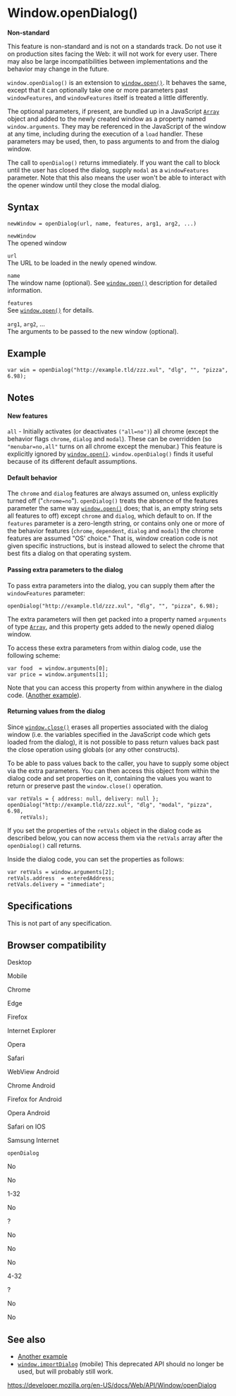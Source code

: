Window.openDialog()
===================

**Non-standard**

This feature is non-standard and is not on a standards track. Do not use it on production sites facing the Web: it will not work for every user. There may also be large incompatibilities between implementations and the behavior may change in the future.

`window.openDialog()` is an extension to [`window.open()`](open). It behaves the same, except that it can optionally take one or more parameters past `windowFeatures`, and `windowFeatures` itself is treated a little differently.

The optional parameters, if present, are bundled up in a JavaScript [`Array`](https://developer.mozilla.org/en-US/docs/Web/JavaScript/Reference/Global_Objects/Array) object and added to the newly created window as a property named <span class="page-not-created">`window.arguments`</span>. They may be referenced in the JavaScript of the window at any time, including during the execution of a `load` handler. These parameters may be used, then, to pass arguments to and from the dialog window.

The call to `openDialog()` returns immediately. If you want the call to block until the user has closed the dialog, supply `modal` as a `windowFeatures` parameter. Note that this also means the user won't be able to interact with the opener window until they close the modal dialog.

Syntax
------

    newWindow = openDialog(url, name, features, arg1, arg2, ...)

`newWindow`  
The opened window

`url`  
The URL to be loaded in the newly opened window.

`name`  
The window name (optional). See [`window.open()`](open) description for detailed information.

`features`  
See [`window.open()`](open) for details.

 `arg1`, `arg2`, ...  
The arguments to be passed to the new window (optional).

Example
-------

    var win = openDialog("http://example.tld/zzz.xul", "dlg", "", "pizza", 6.98);

Notes
-----

#### New features

`all` - Initially activates (or deactivates `("all=no")`) all chrome (except the behavior flags `chrome`, `dialog` and `modal`). These can be overridden (so `"menubar=no,all"` turns on all chrome except the menubar.) This feature is explicitly ignored by [`window.open()`](open). `window.openDialog()` finds it useful because of its different default assumptions.

#### Default behavior

The `chrome` and `dialog` features are always assumed on, unless explicitly turned off ("`chrome=no`"). `openDialog()` treats the absence of the features parameter the same way [`window.open()`](open) does; that is, an empty string sets all features to off) except `chrome` and `dialog`, which default to on. If the `features` parameter is a zero-length string, or contains only one or more of the behavior features (`chrome`, `dependent`, `dialog` and `modal`) the chrome features are assumed "OS' choice." That is, window creation code is not given specific instructions, but is instead allowed to select the chrome that best fits a dialog on that operating system.

#### Passing extra parameters to the dialog

To pass extra parameters into the dialog, you can supply them after the `windowFeatures` parameter:

    openDialog("http://example.tld/zzz.xul", "dlg", "", "pizza", 6.98);

The extra parameters will then get packed into a property named `arguments` of type [`Array`](https://developer.mozilla.org/en-US/docs/Web/JavaScript/Reference/Global_Objects/Array), and this property gets added to the newly opened dialog window.

To access these extra parameters from within dialog code, use the following scheme:

    var food  = window.arguments[0];
    var price = window.arguments[1];

Note that you can access this property from within anywhere in the dialog code. ([Another example](https://developer.mozilla.org/en-US/docs/Mozilla/Add-ons/Code_snippets/Dialogs_and_Prompts#passing_arguments_and_displaying_a_dialog)).

#### Returning values from the dialog

Since [`window.close()`](close) erases all properties associated with the dialog window (i.e. the variables specified in the JavaScript code which gets loaded from the dialog), it is not possible to pass return values back past the close operation using globals (or any other constructs).

To be able to pass values back to the caller, you have to supply some object via the extra parameters. You can then access this object from within the dialog code and set properties on it, containing the values you want to return or preserve past the `window.close()` operation.

    var retVals = { address: null, delivery: null };
    openDialog("http://example.tld/zzz.xul", "dlg", "modal", "pizza", 6.98,
        retVals);

If you set the properties of the `retVals` object in the dialog code as described below, you can now access them via the `retVals` array after the `openDialog()` call returns.

Inside the dialog code, you can set the properties as follows:

    var retVals = window.arguments[2];
    retVals.address  = enteredAddress;
    retVals.delivery = "immediate";

Specifications
--------------

This is not part of any specification.

Browser compatibility
---------------------

Desktop

Mobile

Chrome

Edge

Firefox

Internet Explorer

Opera

Safari

WebView Android

Chrome Android

Firefox for Android

Opera Android

Safari on IOS

Samsung Internet

`openDialog`

No

No

1-32

No

?

No

No

No

4-32

?

No

No

See also
--------

-   [Another example](https://developer.mozilla.org/en-US/docs/Mozilla/Add-ons/Code_snippets/Dialogs_and_Prompts#passing_arguments_and_displaying_a_dialog)
-   [`window.importDialog`](https://developer.mozilla.org/en-US/docs/Archive/Web/Window.importDialog) (mobile) <span class="icon deprecated" viewbox="0 0 100 100" xmlns="http://www.w3.org/2000/svg" role="img"> This deprecated API should no longer be used, but will probably still work. </span>

<a href="https://developer.mozilla.org/en-US/docs/Web/API/Window/openDialog" class="_attribution-link">https://developer.mozilla.org/en-US/docs/Web/API/Window/openDialog</a>

